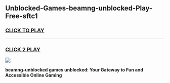 
## Unblocked-Games-beamng-unblocked-Play-Free-sftc1
<h3>
<a href="https://premium76.site?title=beamng-unblocked&ref=12A">CLICK TO PLAY</a></h3>
<hr>

<h3>
<a href="https://premium76.site?title=beamng-unblocked&ref=12A">CLICK 2 PLAY</a>
  
</h3>

<a href="https://premium76.site?title=beamng-unblocked&ref=12A"><img src="https://clearcache.store/games.png"></a>


**beamng-unblocked games unblocked: Your Gateway to Fun and Accessible Online Gaming**
